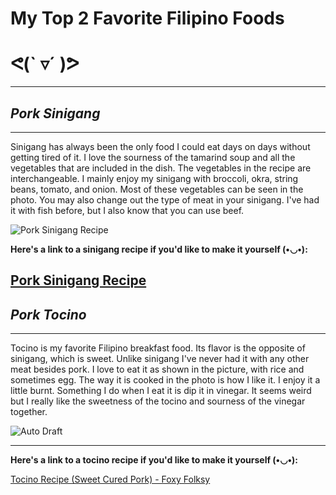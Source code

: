 # My Top 2 Favorite Filipino Foods 
# ᕙ(` ▿´ )ᕗ
---------
## <em> Pork Sinigang </em>
----------
Sinigang has always been the only food I could eat days on days without getting tired of it. I love the sourness of the tamarind soup and all the vegetables that are included in the dish. The vegetables in the recipe are interchangeable. I mainly enjoy my sinigang with broccoli, okra, string beans, tomato, and onion. Most of these vegetables can be seen in the photo. You may also change out the type of meat in your sinigang. I've had it with fish before, but I also know that you can use beef.

![Pork Sinigang Recipe](https://panlasangpinoy.com/wp-content/uploads/2018/11/Pork-Sinigang-Recipe-500x500.jpg)

<strong>Here's a link to a sinigang recipe if you'd like to make it yourself (•◡•):</strong>

[Pork Sinigang Recipe](https://panlasangpinoy.com/pork-sinigang-na-baboy-recipe/#recipe)
---
## <em> Pork Tocino </em>
--------
 Tocino is my favorite Filipino breakfast food. Its flavor is the opposite of sinigang, which is sweet. Unlike sinigang I've never had it with any other meat besides pork. I love to eat it as shown in the picture, with rice and sometimes egg. The way it is cooked in the photo is how I like it. I enjoy it a little burnt. Something I do when I eat it is dip it in vinegar. It seems weird but I really like the sweetness of the tocino and sourness of the vinegar together.  

![Auto Draft](https://ayellowbowl.com/wp-content/uploads/2020/02/IMG_5523.jpg)
***
<strong>Here's a link to a tocino recipe if you'd like to make it yourself (•◡•):</strong>

[Tocino Recipe (Sweet Cured Pork) - Foxy Folksy](https://www.foxyfolksy.com/tocino-recipe-sweet-cured-pork/)
